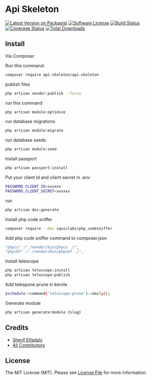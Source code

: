 # Api Skeleton

[![Latest Version on Packagist][ico-version]][link-packagist]
[![Software License][ico-license]](LICENSE.md)
[![Build Status][ico-scrutinizer-build]][link-scrutinizer-build]
[![Coverage Status][ico-scrutinizer]][link-scrutinizer]
[![Total Downloads][ico-downloads]][link-downloads]
## Install

Via Composer

Run this command:
``` bash
composer require api-skeleton/api-skeleton
```

publish files

``` bash
php artisan vendor:publish --force
```

run this command
``` bash
php artisan module:optimize
```

run database migrations
``` bash
php artisan module:migrate
```

run database seeds
``` bash
php artisan module:seed
```

Install passport
``` bash
php artisan passport:install
```

Put your client id and client secret in .env
``` bash
PASSWORD_CLIENT_ID=xxxxxx
PASSWORD_CLIENT_SECRET=xxxxxx
```

run 
``` bash
php artisan doc:generate
```

Install php code sniffer
``` bash
composer require --dev squizlabs/php_codesniffer
```

Add php code sniffer command to composer.json
``` bash
"phpcs" :"./vendor/bin/phpcs ./",
"phpcbf" :"./vendor/bin/phpcbf ./",
```

Install telescope
``` bash
php artisan telescope:install
php artisan telescope:publish
```

Add telespone prune in kernle
``` bash
$schedule->command('telescope:prune')->daily();
```

Generate module
``` bash
php artisan generate:module {slug}
```

## Credits

- [Sherif Elfadaly][link-author]
- [All Contributors][link-contributors]

## License

The MIT License (MIT). Please see [License File](LICENSE.md) for more information.

[ico-version]: https://img.shields.io/packagist/v/api-skeleton/api-skeleton.svg?style=flat-square
[ico-license]: https://img.shields.io/badge/license-MIT-brightgreen.svg?style=flat-square
[ico-scrutinizer-build]: https://scrutinizer-ci.com/g/SherifElfadaly/Laravel-Api-Skeleton/badges/build.png?b=master
[ico-scrutinizer]: https://scrutinizer-ci.com/g/SherifElfadaly/Laravel-Api-Skeleton/badges/quality-score.png?b=master
[ico-downloads]: https://img.shields.io/packagist/dt/api-skeleton/api-skeleton.svg?style=flat-square

[link-packagist]: https://packagist.org/packages/api-skeleton/api-skeleton
[link-scrutinizer-build]: https://scrutinizer-ci.com/g/SherifElfadaly/Laravel-Api-Skeleton/
[link-scrutinizer]: https://scrutinizer-ci.com/g/SherifElfadaly/Laravel-Api-Skeleton/code-structure
[link-downloads]: https://packagist.org/packages/api-skeleton/api-skeleton
[link-author]: https://github.com/SherifElfadaly
[link-contributors]: ../../contributors 